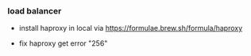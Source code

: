 ### load balancer
- install haproxy in local via
https://formulae.brew.sh/formula/haproxy

- fix haproxy get error "256"
